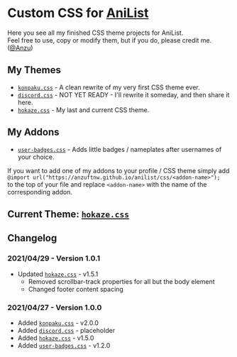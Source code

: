 # Custom CSS for [AniList](https://anilist.co)
Here you see all my finished CSS theme projects for AniList.<br>
Feel free to use, copy or modify them, but if you do, please credit me. ([@Anzu](https://anilist.co/user/Anzu/))

## My Themes
- [`konpaku.css`](https://github.com/AnzuFTNW/AnzuFTNW.github.io/tree/master/anilist/css/konpaku.css) - A clean rewrite of my very first CSS theme ever.
- [`discord.css`]() - NOT YET READY - I'll rewrite it someday, and then share it here.
- [`hokaze.css`](https://github.com/AnzuFTNW/AnzuFTNW.github.io/blob/master/anilist/css/hokaze.css) - My last and current CSS theme.

## My Addons
- [`user-badges.css`](https://github.com/AnzuFTNW/AnzuFTNW.github.io/tree/master/anilist/css/user-badges.css) - Adds little badges / nameplates after usernames of your choice. 

If you want to add one of my addons to your profile / CSS theme simply add<br>
`@import url("https://anzuftnw.github.io/anilist/css/<addon-name>");`<br>
to the top of your file and replace `<addon-name>` with the name of the corresponding addon.

## Current Theme: [`hokaze.css`](https://github.com/AnzuFTNW/AnzuFTNW.github.io/blob/master/anilist/css/hokaze.css)

## Changelog

### 2021/04/29 - Version 1.0.1
- Updated [`hokaze.css`](https://github.com/AnzuFTNW/AnzuFTNW.github.io/blob/master/anilist/css/hokaze.css) - v1.5.1
  - Removed scrollbar-track properties for all but the body element
  - Changed footer content spacing

### 2021/04/27 - Version 1.0.0
- Added [`konpaku.css`](https://github.com/AnzuFTNW/AnzuFTNW.github.io/tree/master/anilist/css/konpaku.css) - v2.0.0
- Added [`discord.css`]() - placeholder 
- Added [`hokaze.css`](https://github.com/AnzuFTNW/AnzuFTNW.github.io/blob/master/anilist/css/hokaze.css) - v1.5.0
- Added [`user-badges.css`](https://github.com/AnzuFTNW/AnzuFTNW.github.io/tree/master/anilist/css/user-badges.css) - v1.2.0

